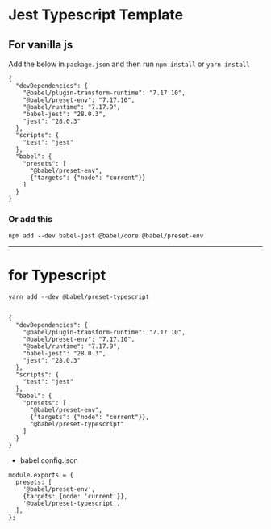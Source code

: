 # Jest Typescript Template

## For vanilla js

Add the below in ```package.json``` and then run ```npm install``` or ```yarn install```

```
{
  "devDependencies": {
    "@babel/plugin-transform-runtime": "7.17.10",
    "@babel/preset-env": "7.17.10",
    "@babel/runtime": "7.17.9",
    "babel-jest": "28.0.3",
    "jest": "28.0.3"
  },
  "scripts": {
    "test": "jest"
  },
  "babel": {
    "presets": [
      "@babel/preset-env",
      {"targets": {"node": "current"}}
    ]
  }
}
```


### Or add this

```
npm add --dev babel-jest @babel/core @babel/preset-env
```

-------------------

# for Typescript

```yarn add --dev @babel/preset-typescript ```

```

{
  "devDependencies": {
    "@babel/plugin-transform-runtime": "7.17.10",
    "@babel/preset-env": "7.17.10",
    "@babel/runtime": "7.17.9",
    "babel-jest": "28.0.3",
    "jest": "28.0.3"
  },
  "scripts": {
    "test": "jest"
  },
  "babel": {
    "presets": [
      "@babel/preset-env",
      {"targets": {"node": "current"}},
      "@babel/preset-typescript"
    ]
  }
}
```



- babel.config.json

```
module.exports = {
  presets: [
    '@babel/preset-env',
    {targets: {node: 'current'}},
    '@babel/preset-typescript',
  ],
};
```



